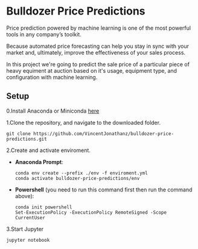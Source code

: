 # Bulldozer Price Predictions 
 Price prediction powered by machine learning is one of the most powerful tools in any company’s toolkit.
 
 Because automated price forecasting can help you stay in sync with your market and, ultimately, improve the effectiveness of your sales process.

 In this project we're going to predict the sale price of a particular piece of heavy equiment at auction based on it's usage, equipment type, and configuration with machine learning.

## Setup
0.Install Anaconda or Miniconda [here](https://docs.anaconda.com/anaconda/install/)
 
1.Clone the repository, and navigate to the downloaded folder.
```
git clone https://github.com/VincentJonathanz/bulldozer-price-predictions.git
```
2.Create and activate enviroment.
   - **Anaconda Prompt**:
      ```
      conda env create --prefix ./env -f enviroment.yml
      conda activate bulldozer-price-predictions/env
      ```
      
   - **Powershell** (you need to run this command first then run the command above):
      ```
      conda init powershell
      Set-ExecutionPolicy -ExecutionPolicy RemoteSigned -Scope CurrentUser
      ```
      
3.Start Jupyter
``` 
jupyter notebook
```



